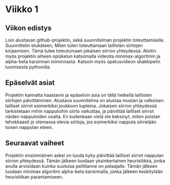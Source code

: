 # Viikko 1

## Viikon edistys
Loin alustavan github-projektin, sekä suunnitelman projektin toteuttamiselle. Suunnittelin etukäteen, Miten tulen toteuttamaan laillisten siirtojen kirjaamisen. Tämä tulee toteutumaan jokaisen siirron yhteydessä. Aloitin myös projektin aiheen opiskelun katsomalla videoita minimax-algoritmin ja alpha-beta karsinnan toiminnasta. Katsoin myös opetusvideon shakkipelin luomisesta pythonilla.

## Epäselvät asiat
Projektin kannalta haastavin ja epäselvin asia on tällä hetkellä laillisten siirtojen päivittäminen. Alustava suunnitelma on alustaa mustan ja valkoisen lailliset siirrot esimerkiksi joukkoon tupleina. Jokaisen siirron yhteydessä tarkistetaan mihin nappuloihin siirto vaikuttaa, ja päivittää lailliset siirrot näiden nappuloiden osalta. En kuitenkaan vielä ole keksinyt, miten poistan tehokkaasti jo olemassa olevia siirtoja, jos esimerkiksi nappula siirretään toisen nappulan eteen.

## Seuraavat vaiheet
Projektin ensimmäinen askel on luoda kyky päivittää lailliset siirrot nappulan siirron yhteydessä. Tämän jälkeen luodaan yksinkertainen heuristiikka, jonka avulla arvioidaan kuinka suotuisa pelitilanne on pelaajalle. Tämän jälkeen luodaan minimax algoritmi alpha-beta karsinnalla, jonka jälkeen keskitytään heuristiikan parantamiseen.

